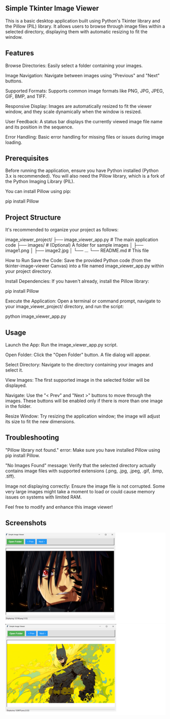 ## Simple Tkinter Image Viewer
This is a basic desktop application built using Python's Tkinter library and the Pillow (PIL) library. It allows users to browse through image files within a selected directory, displaying them with automatic resizing to fit the window.

## Features
Browse Directories: Easily select a folder containing your images.

Image Navigation: Navigate between images using "Previous" and "Next" buttons.

Supported Formats: Supports common image formats like PNG, JPG, JPEG, GIF, BMP, and TIFF.

Responsive Display: Images are automatically resized to fit the viewer window, and they scale dynamically when the window is resized.

User Feedback: A status bar displays the currently viewed image file name and its position in the sequence.

Error Handling: Basic error handling for missing files or issues during image loading.

## Prerequisites
Before running the application, ensure you have Python installed (Python 3.x is recommended). You will also need the Pillow library, which is a fork of the Python Imaging Library (PIL).

You can install Pillow using pip:

pip install Pillow

## Project Structure
It's recommended to organize your project as follows:

image_viewer_project/
├── image_viewer_app.py   # The main application code
├── images/               # (Optional) A folder for sample images
│   ├── image1.png
│   ├── image2.jpg
│   └── ...
└── README.md             # This file

How to Run
Save the Code: Save the provided Python code (from the tkinter-image-viewer Canvas) into a file named image_viewer_app.py within your project directory.

Install Dependencies: If you haven't already, install the Pillow library:

pip install Pillow

Execute the Application: Open a terminal or command prompt, navigate to your image_viewer_project/ directory, and run the script:

python image_viewer_app.py

## Usage
Launch the App: Run the image_viewer_app.py script.

Open Folder: Click the "Open Folder" button. A file dialog will appear.

Select Directory: Navigate to the directory containing your images and select it.

View Images: The first supported image in the selected folder will be displayed.

Navigate: Use the "< Prev" and "Next >" buttons to move through the images. These buttons will be enabled only if there is more than one image in the folder.

Resize Window: Try resizing the application window; the image will adjust its size to fit the new dimensions.

## Troubleshooting
"Pillow library not found." error: Make sure you have installed Pillow using pip install Pillow.

"No Images Found" message: Verify that the selected directory actually contains image files with supported extensions (.png, .jpg, .jpeg, .gif, .bmp, .tiff).

Image not displaying correctly: Ensure the image file is not corrupted. Some very large images might take a moment to load or could cause memory issues on systems with limited RAM.

Feel free to modify and enhance this image viewer!

## Screenshots
![App Image -One ](resources/screenshot-one.png "App Image One")
![App Image - Two](resources/screenshot-two.png "App Image Two")
